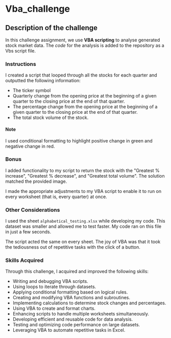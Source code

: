 # Vba_challenge
## Description of the challenge
In this challenge assignment, we use **VBA scripting** to analyse generated stock market data. The *code* for the analysis is added to the repository as a Vbs script file.

### Instructions

I created a script that looped through all the stocks for each quarter and outputted the following information:
-   The ticker symbol
-   Quarterly change from the opening price at the beginning of a given quarter to the closing price at the end of that quarter.
-   The percentage change from the opening price at the beginning of a given quarter to the closing price at the end of that quarter.
-   The total stock volume of the stock.

#### Note

I used conditional formatting to highlight positive change in green and negative change in red.

### Bonus

I added functionality to my script to return the stock with the "Greatest % increase", "Greatest % decrease", and "Greatest total volume". The solution matched the provided image.

I made the appropriate adjustments to my VBA script to enable it to run on every worksheet (that is, every quarter) at once.

### Other Considerations

I used the sheet `alphabetical_testing.xlsx` while developing my code. This dataset was smaller and allowed me to test faster. My code ran on this file in just a few seconds.

The script acted the same on every sheet. The joy of VBA was that it took the tediousness out of repetitive tasks with the click of a button.

### Skills Acquired

Through this challenge, I acquired and improved the following skills:

-   Writing and debugging VBA scripts.
-   Using loops to iterate through datasets.
-   Applying conditional formatting based on logical rules.
-   Creating and modifying VBA functions and subroutines.
-   Implementing calculations to determine stock changes and percentages.
-   Using VBA to create and format charts.
-   Enhancing scripts to handle multiple worksheets simultaneously.
-   Developing efficient and reusable code for data analysis.
-   Testing and optimizing code performance on large datasets.
-   Leveraging VBA to automate repetitive tasks in Excel.
